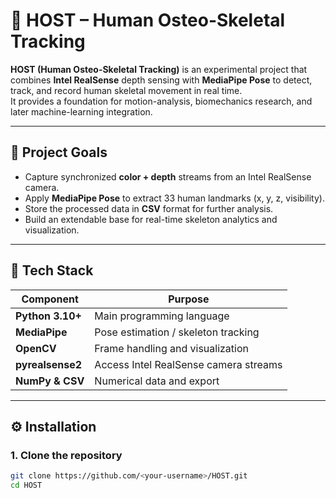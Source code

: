 # 🦴 HOST – Human Osteo-Skeletal Tracking

**HOST (Human Osteo-Skeletal Tracking)** is an experimental project that combines **Intel RealSense** depth sensing with **MediaPipe Pose** to detect, track, and record human skeletal movement in real time.  
It provides a foundation for motion-analysis, biomechanics research, and later machine-learning integration.

---

## 🎯 Project Goals
- Capture synchronized **color + depth** streams from an Intel RealSense camera.  
- Apply **MediaPipe Pose** to extract 33 human landmarks (x, y, z, visibility).  
- Store the processed data in **CSV** format for further analysis.  
- Build an extendable base for real-time skeleton analytics and visualization.

---

## 🧩 Tech Stack
| Component | Purpose |
|------------|----------|
| **Python 3.10+** | Main programming language |
| **MediaPipe** | Pose estimation / skeleton tracking |
| **OpenCV** | Frame handling and visualization |
| **pyrealsense2** | Access Intel RealSense camera streams |
| **NumPy & CSV** | Numerical data and export |

---

## ⚙️ Installation

### 1. Clone the repository
```bash
git clone https://github.com/<your-username>/HOST.git
cd HOST
